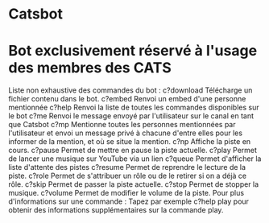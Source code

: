 # Catsbot

# Bot exclusivement réservé à l'usage des membres des CATS

Liste non exhaustive des commandes du bot :
c?download
Télécharge un fichier contenu dans le bot.
c?embed
Renvoi un embed d'une personne mentionnée
c?help
Renvoi la liste de toutes les commandes disponibles sur le bot
c?me
Renvoi le message envoyé par l'utilisateur sur le canal en tant que Catsbot
c?mp
Mentionne toutes les personnes mentionnées par l'utilisateur et envoi un message privé à chacune d'entre elles pour les informer de la mention, et où se situe la mention.
c?np
Affiche la piste en cours.
c?pause
Permet de mettre en pause la piste actuelle.
c?play
Permet de lancer une musique sur YouTube via un lien
c?queue
Permet d'afficher la liste d'attente des pistes
c?resume
Permet de reprendre le lecture de la piste.
c?role
Permet de s'attribuer un rôle ou de le retirer si on a déjà ce rôle.
c?skip
Permet de passer la piste actuelle.
c?stop
Permet de stopper la musique.
c?volume
Permet de modifier le volume de la piste.
Pour plus d'informations sur une commande :
Tapez par exemple c?help play pour obtenir des informations supplémentaires sur la commande play.
